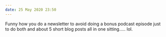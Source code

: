 ```yaml
---
date: 25 May 2020 23:50
---
```


Funny how you do a newsletter to avoid doing a bonus podcast episode just to do
both and about 5 short blog posts all in one sitting..... lol.
